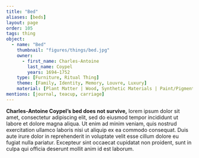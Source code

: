 ```yaml
---
title: "Bed"
aliases: [beds]
layout: page
order: 105
tags: thing
object:
  - name: "Bed"
    thumbnail: "figures/things/bed.jpg"
    owner:
      - first_name: Charles-Antoine
        last_name: Coypel
        years: 1694–1752
    type: [Furniture, Ritual Thing]
    theme: [Family, Identity, Memory, Louvre, Luxury]
    material: [Plant Matter | Wood, Synthetic Materials | Paint/Pigment, Textile | Cotton, Textile | Silk, Textile | Wool]
mentions: [journal, teacup, carriage]
---
```


**Charles-Antoine Coypel’s bed does not survive,** lorem ipsum dolor sit amet, consectetur adipiscing elit, sed do eiusmod tempor incididunt ut labore et dolore magna aliqua. Ut enim ad minim veniam, quis nostrud exercitation ullamco laboris nisi ut aliquip ex ea commodo consequat. Duis aute irure dolor in reprehenderit in voluptate velit esse cillum dolore eu fugiat nulla pariatur. Excepteur sint occaecat cupidatat non proident, sunt in culpa qui officia deserunt mollit anim id est laborum.